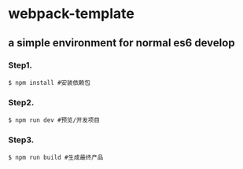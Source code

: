 # webpack-template
## a simple environment for normal es6 develop

### Step1.

```Shell
$ npm install #安装依赖包
```

### Step2.

```shell
$ npm run dev #预览/开发项目
```

### Step3.

```shell
$ npm run build #生成最终产品
```
